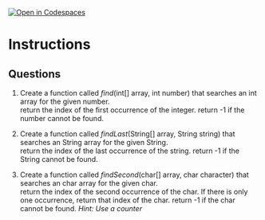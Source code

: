 [![Open in Codespaces](https://classroom.github.com/assets/launch-codespace-2972f46106e565e64193e422d61a12cf1da4916b45550586e14ef0a7c637dd04.svg)](https://classroom.github.com/open-in-codespaces?assignment_repo_id=18756186)
# Instructions  

  ## Questions

1. Create a function called _find_(int[] array, int number) that searches an int array for the given number.</br>
return the index of the first occurrence of the integer. return -1 if the number cannot be found.</br>

2. Create a function called _findLast_(String[] array, String string) that searches an String array for the given String.</br>
return the index of the last occurrence of the string. return -1 if the String cannot be found.</br>

3. Create a function called _findSecond_(char[] array, char character) that searches an char array for the given char.</br>
return the index of the second occurrence of the char.  If there is only one occurrence, return that index of the char.  return -1 if the char cannot be found.  _Hint: Use a counter_</br>
